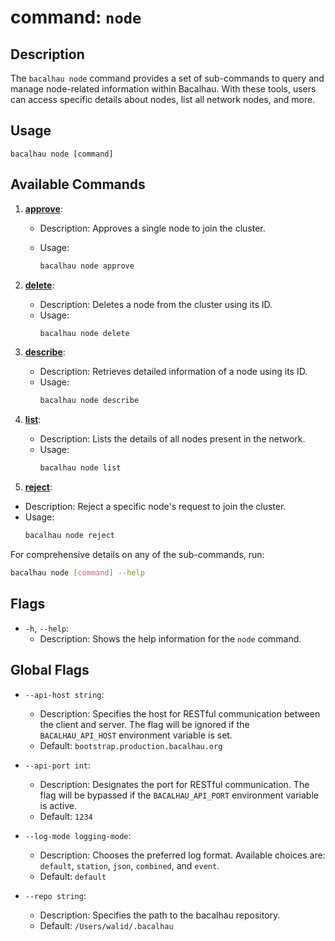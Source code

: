 # command: `node`

## Description

The `bacalhau node` command provides a set of sub-commands to query and manage node-related information within Bacalhau. With these tools, users can access specific details about nodes, list all network nodes, and more.

## Usage

```
bacalhau node [command]
```

## Available Commands

1. **[approve](./approve)**:

   - Description: Approves a single node to join the cluster.
   - Usage:

     ```bash
     bacalhau node approve
     ```

1. **[delete](./delete)**:

   - Description: Deletes a node from the cluster using its ID.
   - Usage:
     ```bash
     bacalhau node delete
     ```

1. **[describe](./describe)**:

   - Description: Retrieves detailed information of a node using its ID.
   - Usage:
     ```bash
     bacalhau node describe
     ```

1. **[list](./list)**:

   - Description: Lists the details of all nodes present in the network.
   - Usage:
     ```bash
     bacalhau node list
     ```

1. **[reject](./reject)**:

- Description: Reject a specific node's request to join the cluster.
- Usage:
  ```bash
  bacalhau node reject
  ```

For comprehensive details on any of the sub-commands, run:

```bash
bacalhau node [command] --help
```

## Flags

- `-h`, `--help`:
  - Description: Shows the help information for the `node` command.

## Global Flags

- `--api-host string`:

  - Description: Specifies the host for RESTful communication between the client and server. The flag will be ignored if the `BACALHAU_API_HOST` environment variable is set.
  - Default: `bootstrap.production.bacalhau.org`

- `--api-port int`:

  - Description: Designates the port for RESTful communication. The flag will be bypassed if the `BACALHAU_API_PORT` environment variable is active.
  - Default: `1234`

- `--log-mode logging-mode`:

  - Description: Chooses the preferred log format. Available choices are: `default`, `station`, `json`, `combined`, and `event`.
  - Default: `default`

- `--repo string`:
  - Description: Specifies the path to the bacalhau repository.
  - Default: `/Users/walid/.bacalhau`
